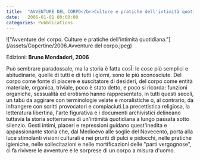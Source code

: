 ```yaml
---
title:  "AVVENTURE DEL CORPO</br>Culture e pratiche dell'intimità quotidiana"
date:   2006-01-01 00:00:00
categories: Pubblications
---
```


!["Avventure del corpo. Culture e pratiche dell'intimità quotidiana."](/assets/Copertine/2006.Avventure del corpo.jpeg)

Edizioni: **Bruno Mondadori, 2006**

Può sembrare paradossale, ma la storia è fatta cosÏ: le cose più semplici e abitudinarie, quelle di tutti e di tutti i giorni, sono le più sconosciute. Del corpo come fonte di piacere e suscitatore di desideri, del corpo come entità materiale, organica, triviale, poco è stato detto, e poco si ricorda: funzioni organiche, sessualità ed erotismo hanno rappresentato, in tutti questi secoli, un tabù da aggirare con terminologie velate e moralistiche o, al contrario, da infrangere con scritti provocatori e compiaciuti.La precettistica religiosa, la letteratura libertina, l'arte figurativa e i documenti archivistici delineano tuttavia la storia sotterranea di un'intimità quotidiana a lungo passata sotto silenzio. Gesti intimi, piaceri e repressioni guidano quest'inedita e appassionante storia che, dal Medioevo alle soglie del Novecento, porta alla luce stimolanti visioni culturali e nei pruriti di pulci e pidocchi, nelle pratiche igieniche, nelle sollecitazioni e nelle mortificazioni delle "parti vergognose", ci fa rivivere le avventure e le sorprese di un corpo a misura d'uomo.